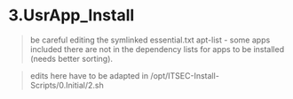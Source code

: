 # 3.UsrApp_Install

> be careful editing the symlinked essential.txt apt-list - some apps included there are not in the dependency lists for apps to be installed (needs better sorting).

> edits here have to be adapted in /opt/ITSEC-Install-Scripts/0.Initial/2.sh